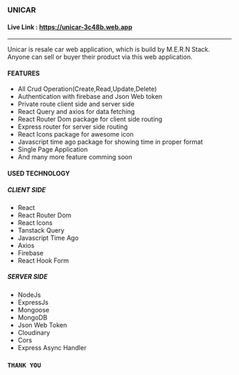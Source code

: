 ### UNICAR

#### Live Link : https://unicar-3c48b.web.app

---

Unicar is resale car web application, which is build by M.E.R.N Stack. Anyone can sell or buyer their product via this web application.

#### FEATURES

- All Crud Operation(Create,Read,Update,Delete)
- Authentication with firebase and Json Web token
- Private route client side and server side
- React Query and axios for data fetching
- React Router Dom package for client side routing
- Express router for server side routing
- React Icons package for awesome icon
- Javascript time ago package for showing time in proper format
- Single Page Application
- And many more feature comming soon

#### USED TECHNOLOGY

##### CLIENT SIDE

- React
- React Router Dom
- React Icons
- Tanstack Query
- Javascript Time Ago
- Axios
- Firebase
- React Hook Form

##### SERVER SIDE

- NodeJs
- ExpressJs
- Mongoose
- MongoDB
- Json Web Token
- Cloudinary
- Cors
- Express Async Handler

### `THANK YOU`
